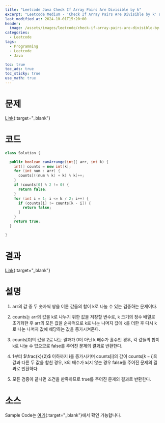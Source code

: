 ```yaml
---
title: "Leetcode Java Check If Array Pairs Are Divisible by k"
excerpt: "Leetcode Medium - 'Check If Array Pairs Are Divisible by k' 문제 Java 풀이"
last_modified_at: 2024-10-01T15:20:00
header:
  image: /assets/images/leetcode/check-if-array-pairs-are-divisible-by-k.png
categories:
  - Leetcode
tags:
  - Programming
  - Leetcode
  - Java

toc: true
toc_ads: true
toc_sticky: true
use_math: true
---
```

# 문제
[Link](https://leetcode.com/problems/check-if-array-pairs-are-divisible-by-k/){:target="_blank"}

# 코드
```java
class Solution {

  public boolean canArrange(int[] arr, int k) {
    int[] counts = new int[k];
    for (int num : arr) {
      counts[((num % k) + k) % k]++;
    }
    if (counts[0] % 2 != 0) {
      return false;
    }
    for (int i = 1; i <= k / 2; i++) {
      if (counts[i] != counts[k - i]) {
        return false;
      }
    }
    return true;
  }

}
```

# 결과
[Link](https://leetcode.com/problems/check-if-array-pairs-are-divisible-by-k/submissions/1407885522/){:target="_blank"}

# 설명
1. arr의 값 중 두 숫자씩 쌍을 이룬 값들의 합이 k로 나눌 수 있는 검증하는 문제이다.

2. counts는 arr의 값을 k로 나누기 위한 값을 저장할 변수로, k 크기의 정수 배열로 초기화한 후 arr의 모든 값을 순차적으로 k로 나눈 나머지 값에 k를 더한 후 다시 k로 나눈 나머지 값에 해당하는 값을 증가시켜준다.

3. counts[0]의 값을 2로 나눈 결과가 0이 아닌 k 배수가 홀수인 경우, 각 값들의 합이 k로 나눌 수 없으므로 false를 주어진 문제의 결과로 반환한다.

4. 1부터 $\frac{k}{2}$ 이하까지 i를 증가시키며 counts[i]의 값이 counts[$k -i$]의 값과 다른 두 값을 합친 경우, k의 배수가 되지 않는 경우 false를 주어진 문제의 결과로 반환하다.

5. 모든 검증이 끝나면 조건을 만족하므로 true를 주어진 문제의 결과로 반환한다.

# 소스
Sample Code는 [여기](https://github.com/GracefulSoul/leetcode/blob/master/src/main/java/gracefulsoul/problems/CheckIfArrayPairsAreDivisibleByK.java){:target="_blank"}에서 확인 가능합니다.